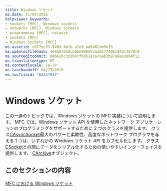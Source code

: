 ```yaml
---
title: Windows ソケット
ms.date: 11/04/2016
helpviewer_keywords:
- sockets [MFC], Windows sockets
- networks [MFC], Windows Sockets
- programming [MFC], network
- sockets [MFC]
- Windows Sockets [MFC]
ms.assetid: c077ec53-540d-4bfb-a1e0-bd6482ab9e19
ms.openlocfilehash: 460a8fd4dcb0bb998e57aa6b77406c842c3078c9
ms.sourcegitcommit: 0ab61bc3d2b6cfbd52a16c6ab2b97a8ea1864f12
ms.translationtype: MT
ms.contentlocale: ja-JP
ms.lasthandoff: 04/23/2019
ms.locfileid: "62337922"
---
```

# <a name="windows-sockets"></a>Windows ソケット

この一連のトピックでは、Windows ソケットの MFC 実装について説明します。 MFC では、Windows ソケット API を使用したネットワーク アプリケーションのプログラミングをサポートするために 2 つのクラスを提供します。 クラス[CAsyncSocket](../mfc/reference/casyncsocket-class.md)最大のパワーと柔軟性、高度なネットワーク プログラマを与える 1 つは、いずれかの Windows ソケット API をカプセル化します。 クラス[CSocket](../mfc/reference/csocket-class.md)との間にデータをシリアル化するための使いやすいインターフェイスを提供します、 [CArchive](../mfc/reference/carchive-class.md)オブジェクト。

## <a name="in-this-section"></a>このセクションの内容

[MFC における Windows ソケット](../mfc/windows-sockets-in-mfc.md)
